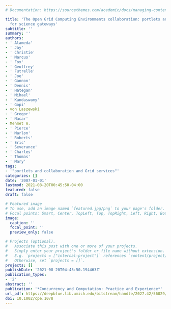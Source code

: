 ```yaml
---
# Documentation: https://sourcethemes.com/academic/docs/managing-content/

title: 'The Open Grid Computing Environments collaboration: portlets and services
  for science gateways'
subtitle: ''
summary: ''
authors:
- ' Alameda'
- ' Jay'
- ' Christie'
- ' Marcus'
- ' Fox'
- ' Geoffrey'
- ' Futrelle'
- ' Joe'
- ' Gannon'
- ' Dennis'
- ' Hategan'
- ' Mihael'
- ' Kandaswamy'
- ' Gopi'
- von Laszewski
- ' Gregor'
- ' Nacar'
- Mehmet A.
- ' Pierce'
- ' Marlon'
- ' Roberts'
- ' Eric'
- ' Severance'
- ' Charles'
- ' Thomas'
- ' Mary'
tags:
- '"portlets and collaboration and Grid services"'
categories: []
date: '2007-01-01'
lastmod: 2021-08-20T00:45:50-04:00
featured: false
draft: false

# Featured image
# To use, add an image named `featured.jpg/png` to your page's folder.
# Focal points: Smart, Center, TopLeft, Top, TopRight, Left, Right, BottomLeft, Bottom, BottomRight.
image:
  caption: ''
  focal_point: ''
  preview_only: false

# Projects (optional).
#   Associate this post with one or more of your projects.
#   Simply enter your project's folder or file name without extension.
#   E.g. `projects = ["internal-project"]` references `content/project/deep-learning/index.md`.
#   Otherwise, set `projects = []`.
projects: []
publishDate: '2021-08-20T04:45:50.194463Z'
publication_types:
- '2'
abstract: ''
publication: '*Concurrency and Computation: Practice and Experience*'
url_pdf: https://deepblue.lib.umich.edu/bitstream/handle/2027.42/56029/1078_ftp.pdf
doi: 10.1002/cpe.1078
---
```

